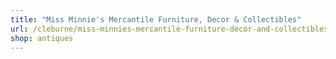 ```yaml
---
title: "Miss Minnie's Mercantile Furniture, Decor & Collectibles"
url: /cleburne/miss-minnies-mercantile-furniture-decor-and-collectibles/
shop: antiques
---
```

